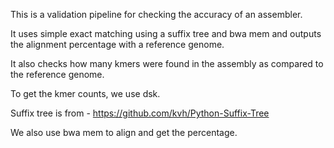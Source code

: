 This is a validation pipeline for checking the accuracy of an assembler. 

It uses simple exact matching using a suffix tree and bwa mem and outputs the alignment percentage with a reference genome. 

It also checks how many kmers were found in the assembly as compared to the reference genome. 

To get the kmer counts, we use dsk. 

Suffix tree is from - https://github.com/kvh/Python-Suffix-Tree

We also use bwa mem to align and get the percentage. 
